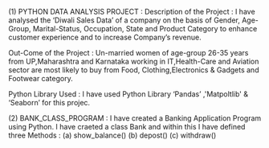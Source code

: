 (1) PYTHON DATA ANALYSIS PROJECT :
Description of the Project : I have analysed the ‘Diwali Sales Data’ of a company on the basis of Gender, Age-Group, Marital-Status, Occupation, State and Product Category to enhance customer experience and to increase Company’s revenue.

Out-Come of the Project :
Un-married women of age-group 26-35 years from UP,Maharashtra and Karnataka working in IT,Health-Care and Aviation sector are most likely to buy from Food, Clothing,Electronics & Gadgets and Footwear category.

Python Library Used :
I have used Python Library ‘Pandas’ ,'Matpoltlib' & ‘Seaborn’ for this projec.


(2) BANK_CLASS_PROGRAM :
I have created a Banking Application Program using Python.
I have craeted a class Bank and within this I have defined three Methods :
   (a) show_balance()
   (b) depost()
   (c) withdraw()

